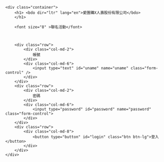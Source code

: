 <!DOCTYPE html>
<html>
<head>
    <script src="https://ajax.googleapis.com/ajax/libs/jquery/3.5.1/jquery.min.js"></script>
    <link rel="stylesheet" href="https://stackpath.bootstrapcdn.com/bootstrap/4.1.3/css/bootstrap.min.css"
        integrity="sha384-MCw98/SFnGE8fJT3GXwEOngsV7Zt27NXFoaoApmYm81iuXoPkFOJwJ8ERdknLPMO" crossorigin="anonymous">
	<meta charset="utf-8" />
	
<style>	
	#block2
{
	position:absolute;
	top:40px; 
	left:10px;
	width:700px;
	height:420px;
  background-image:url(https://www.pension.org.tw/images/classroom/t-3-1.jpg);
    background-repeat:no-repeat;	

    background-size:cover;
	
} 
	</style>	
</head>
<body id="block2">

   
    <div class="container">
        <h1> <bdo dir="ltr" lang="en">愛團購X人壽股份有限公司</bdo>
		</h1>
		
		<font size="8" >聯名活動</font>
		
		
		
        <div class="row">
            <div class="col-md-2">
                帳號
            </div>
            <div class="col-md-6">
                <input type="text" id="uname" name="uname" class="form-control" />
            </div>
        </div>
        <div class="row">
            <div class="col-md-2">
                密碼
            </div>
            <div class="col-md-6">
                <input type="password" id="password" name="password" class="form-control">
            </div>
        </div>
        <div class="row">
            <div class="col-md-8">
                <button type="button" id="login" class="btn btn-lg">登入</button>
            </div>
        </div>
    </div>
</body>
</html>
<script>
    alldata = $('input');
    uname = $('#uname');
    password = $('#password');
    login = $('#login');
    function logining(uname, password, checkCode) 
	{
       //document.location.href="bag1-1.html";

	   $.post("login.php",
		{
			uname: uname,
			password: password,
			checkCode: checkCode
		},
		function (data, status) {                
			if (data.status == "login") 
			{
				alert("登入成功");
				document.location.href="bag1-0.html";
			}
			else 
			{
				alert("登入失敗");
				alldata.val("");
			}
		}, "json");
    }
    login.on('click', function () 
	{	
        logining(uname.val(), password.val(), "checkCode")
    });
</script>
